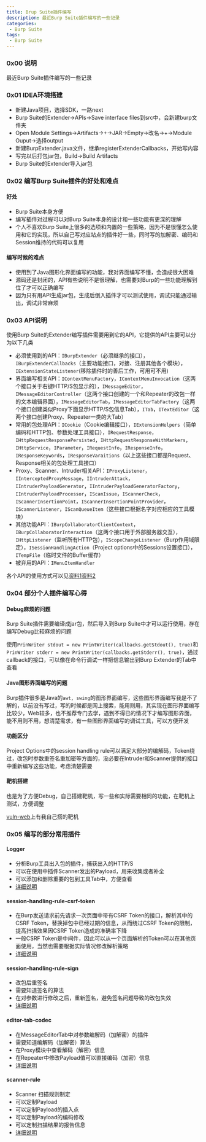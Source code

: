 ```yaml
---
title: Brup Suite插件编写
description: 最近Burp Suite插件编写的一些记录
categories:
 - Burp Suite
tags:
 - Burp Suite
---
```


### 0x00 说明
最近Burp Suite插件编写的一些记录

### 0x01 IDEA环境搭建
* 新建Java项目，选择SDK，一路next
* Burp Suite的Extender->APIs->Save interface files到src中，会新建burp文件夹
* Open Module Settings->Artifacts->+->JAR->Empty->改名->+->Module Ouput->选择output
* 新建BurpExtender.java文件，继承registerExtenderCallbacks，开始写内容
* 写完以后打包jar包，Build->Build Artifacts
* Burp Suite的Extender导入jar包


### 0x02 编写Burp Suite插件的好处和难点
#### 好处
* Burp Suite本身方便
* 编写插件对过程可以对Burp Suite本身的设计和一些功能有更深的理解
* 个人不喜欢Burp Suite上很多的选项和内置的一些策略，因为不是很懂怎么使用和它的实现，所以自己写对应站点的插件好一些，同时写的加解密、编码和Session维持的代码可以复用

#### 编写时候的难点
* 使用到了Java图形化界面编写的功能，我对界面编写不懂，会造成很大困难
* 源码还是封闭的，API有些说明不是很理解，也需要对Burp的一些功能理解到位了才可以正确编写
* 因为只有用API生成jar包，生成后倒入插件才可以测试使用，调试只能通过输出，调试非常麻烦

### 0x03 API说明
使用Burp Suite的Extender编写插件需要用到它的API，它提供的API主要可以分为以下几类
* 必须使用到的API：`IBurpExtender`（必须继承的接口），`IBurpExtenderCallbacks`（主要功能接口，对接、注册其他各个模块），`IExtensionStateListener`(移除插件时的善后工作，可用可不用)
* 界面编写相关API：`IContextMenuFactory`，`IContextMenuInvocation`（这两个接口关于右键HTTP/S包显示的），`IMessageEditor`，`IMessageEditorController`（这两个接口创建的一个和Repeater的改包一样的文本编辑界面），`IMessageEditorTab`，`IMessageEditorTabFactory`（这两个接口创建类似Proxy下面显示HTTP/S包信息Tab），`ITab`，`ITextEditor`（这两个接口创建Proxy、Repeater一类的大Tab）
* 常用的包处理API：`ICookie`（Cookie编辑接口），`IExtensionHelpers`（简单编码和HTTP包、参数处理工具接口），`IRequestResponse`，`IHttpRequestResponsePersisted`，`IHttpRequestResponseWithMarkers`，`IHttpService`，`IParameter`，`IRequestInfo`，`IResponseInfo`，`IResponseKeywords`，`IResponseVaraitions`（以上这些接口都是Request、Response相关的包处理工具接口）
* Proxy、Scanner、Intruder相关API：`IProxyListener`，`IInterceptedProxyMessage`，`IIntruderAttack`，`IIntruderPayloadGenerator`，`IIntruderPayloadGeneratorFactory`，`IIntruderPayloadProcessor`，`IScanIssue`，`IScannerCheck`，`IScannerInsertionPoint`，`IScannerInsertionPointProvider`，`IScannerListener`，`IScanQueueItem`（这些接口根据名字对应相应的工具模块）
* 其他功能API：`IBurpCollaboratorClientContext`，`IBurpCollaboratorInteraction`（这两个接口用于外部服务器交互），`IHttpListener`（监听所有HTTP包），`IScopeChangeListener`（Burp作用域限定），`ISessionHandlingAction`（Project options中的Sessions设置接口），`ITempFile`（临时文件的Buffer缓存）
* 被弃用的API：`IMenuItemHandler`

各个API的使用方式可以见[资料1]()[资料2]()

### 0x04 部分个人插件编写心得
#### Debug麻烦的问题
Burp Suite插件需要编译成jar包，然后导入到Burp Suite中才可以运行使用，存在编写Debug比较麻烦的问题

使用`PrinWriter stdout = new PrintWriter(callbacks.getStdout(), true)`和`PrinWriter stderr = new PrintWriter(callbacks.getStderr(), true)`，通过callback的接口，可以像在命令行调试一样把信息输出到Burp Extender的Tab中查看

#### Java图形界面编写的问题
Burp插件很多是Java的`awt, swing`的图形界面编写，这些图形界面编写我是不了解的，以前没有写过，写的时候都是网上搜索，能用则用，其实现在图形界面编写比较少，Web较多，也不推荐专门去学，遇到不得已的情况下才编写图形界面，能不用则不用，想清楚需求，有一些图形界面编写的调试工具，可以方便开发

#### 功能区分
Project Options中的session handling rule可以满足大部分的编解码，Token绕过，改包时参数重签名重加密等方面的，没必要在Intruder和Scanner提供的接口中重新编写这些功能，考虑清楚需要

#### 靶机搭建
也是为了方便Debug，自己搭建靶机，写一些和实际需要相同的功能，在靶机上测试，方便调整

[vuln-web](https://github.com/milkfr/burp-extenders/tree/master/vuln-web)上有我自己搭的靶机

### 0x05 编写的部分常用插件
#### Logger
* 分析Burp工具出入包的插件，捕获出入的HTTP/S
* 可以在使用中插件Scanner发出的Payload，用来收集或者补全
* 可以添加和删除重要的包到工具Tab中，方便查看
* [详细说明](https://milkfr.github.io/burp%20suite/2018/05/21/burp-extender-logger/)

#### session-handling-rule-csrf-token
* 在Burp发送请求前先请求一次页面中带有CSRF Token的接口，解析其中的CSRF Token，替换掉包中已经过期的信息，从而绕过CSRF Token的限制，提高扫描效果因CSRF Token造成的准确率下降
* 一般CSRF Token是中间件，因此可以从一个页面解析的Token可以在其他页面使用，当然也需要根据实际情况修改解析策略
* [详细说明](https://milkfr.github.io/burp%20suite/2018/05/21/burp-extender-session-handling-rule-csrf-token/)

#### session-handling-rule-sign
* 改包后重签名
* 需要知道签名的算法
* 在对参数进行修改之后，重新签名，避免签名问题导致的改包失效
* [详细说明](https://milkfr.github.io/burp%20suite/2018/05/21/burp-extender-session-handling-rule-sign/)

#### editor-tab-codec
* 在MessageEditorTab中对参数编解码（加解密）的插件
* 需要知道编解码（加解密）算法
* 在Proxy模块中查看解码（解密）信息
* 在Repeater中修改Payload值可以直接编码（加密）信息
* [详细说明](https://milkfr.github.io/burp%20suite/2018/05/21/burp-extender-editor-tab-codec/)

#### scanner-rule
* Scanner 扫描规则制定
* 可以定制Payload
* 可以定制Payload的插入点
* 可以定制Payload的编码修改
* 可以定制扫描结果的报告信息
* [详细说明](https://milkfr.github.io/burp%20suite/2018/05/21/burp-extender-scanner-rule/)
